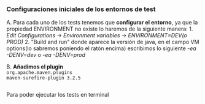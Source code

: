### Configuraciones iniciales de los entornos de test
A. Para cada uno de los tests tenemos que **configurar el entorno**, ya que la propiedad ENVIRONMENT no existe lo haremos de la siguiente manera:
    1. *Edit Configurations -> Environment variables -> ENVIRONMENT=DEV(o PROD)*
    2. "Build and run" donde aparece la versión de java, en el campo VM options(lo sabremos poniendo el ratón encima) escribimos lo siguiente *-ea -DENV=dev* o  *-ea -DENV=prod*

B. **Añadimos el plugin** 
<code> 
    <plugin>
        <groupId>org.apache.maven.plugins</groupId>
        <artifactId>maven-surefire-plugin</artifactId>
        <version>3.2.5</version>
    </plugin>
</code>

Para poder ejecutar los tests en terminal
